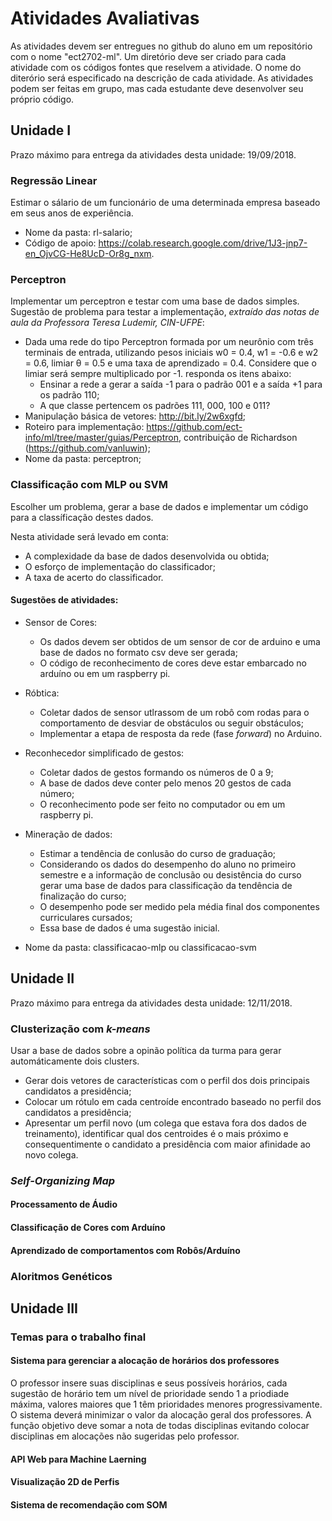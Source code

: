 # Atividades Avaliativas 

As atividades devem ser entregues no github do aluno em um repositório com o nome "ect2702-ml". Um diretório deve ser criado para cada atividade com os códigos fontes que reselvem a atividade. O nome do diterório será especificado na descrição de cada atividade. As atividades podem ser feitas em grupo, mas cada estudante deve desenvolver seu próprio código. 

## Unidade I

Prazo máximo para entrega da atividades desta unidade: 19/09/2018. 

### Regressão Linear 
Estimar o sálario de um funcionário de uma determinada empresa baseado em seus anos de experiência. 

* Nome da pasta: rl-salario;
* Código de apoio: https://colab.research.google.com/drive/1J3-jnp7-en_OjvCG-He8UcD-Or8g_nxm.

### Perceptron 

Implementar um perceptron e testar com uma base de dados simples. Sugestão de problema para testar a implementação, *extraído das notas de aula da Professora Teresa Ludemir, CIN-UFPE*: 

* Dada uma rede do tipo Perceptron formada por um neurônio com três terminais de entrada, utilizando pesos iniciais w0 = 0.4, w1 = -0.6 e w2 = 0.6, limiar θ = 0.5 e uma taxa de aprendizado = 0.4. Considere que o limiar será sempre multiplicado por -1. responda os itens abaixo:
  * Ensinar a rede a gerar a saída -1 para o padrão 001 e a saída +1 para os padrão 110; 
  * A que classe pertencem os padrões 111, 000, 100 e 011?
* Manipulação básica de vetores: http://bit.ly/2w6xgfd;
* Roteiro para implementação: https://github.com/ect-info/ml/tree/master/guias/Perceptron, contribuição de Richardson (https://github.com/vanluwin);
* Nome da pasta: perceptron; 

### Classificação com MLP ou SVM 

Escolher um problema, gerar a base de dados e implementar um código para a classíficação destes dados. 

Nesta atividade será levado em conta: 
* A complexidade da base de dados desenvolvida ou obtida; 
* O esforço de implementação do classificador; 
* A taxa de acerto do classificador. 

#### Sugestões de atividades: 
* Sensor de Cores: 
  * Os dados devem ser obtidos de um sensor de cor de arduino e uma base de dados no formato csv deve ser gerada; 
  * O código de reconhecimento de cores deve estar embarcado no arduíno ou em um raspberry pi.
  
* Róbtica: 
  * Coletar dados de sensor utlrassom de um robô com rodas para o comportamento de desviar de obstáculos ou seguir obstáculos; 
  * Implementar a etapa de resposta da rede (fase *forward*) no Arduino.  
  
* Reconhecedor simplificado de gestos:
  * Coletar dados de gestos formando os números de 0 a 9; 
  * A base de dados deve conter pelo menos 20 gestos de cada número; 
  * O reconhecimento pode ser feito no computador ou em um raspberry pi. 

* Mineração de dados: 
  * Estimar a tendência de conlusão do curso de graduação; 
  * Considerando os dados do desempenho do aluno no primeiro semestre e a informação de conclusão ou desistência do curso gerar uma base de dados para classificação da tendência de finalização do curso; 
  * O desempenho pode ser medido pela média final dos componentes curriculares cursados; 
  * Essa base de dados é uma sugestão inicial. 
  
* Nome da pasta: classificacao-mlp ou classificacao-svm 


## Unidade II

Prazo máximo para entrega da atividades desta unidade: 12/11/2018. 

### Clusterização com _k-means_ 

Usar a base de dados sobre a opinão política da turma para gerar automáticamente dois clusters. 
* Gerar dois vetores de características com o perfil dos dois principais candidatos a presidência;
* Colocar um rótulo em cada centroíde encontrado baseado no perfil dos candidatos a presidência; 
* Apresentar um perfil novo (um colega que estava fora dos dados de treinamento), identificar qual dos centroides é o mais próximo e consequentimente o candidato a presidência com maior afinidade ao novo colega. 

### _Self-Organizing Map_

#### Processamento de Áudio 

#### Classificação de Cores com Arduíno 

#### Aprendizado de comportamentos com Robôs/Arduíno 

### Aloritmos Genéticos 

## Unidade III 

### Temas para o trabalho final 

#### Sistema para gerenciar a alocação de horários dos professores

O professor insere suas disciplinas e seus possíveis horários, cada sugestão de horário tem um nível de prioridade sendo 1 a priodiade máxima, valores maiores que 1 têm prioridades menores progressivamente. O sistema deverá minimizar o valor da alocação geral dos professores. A função objetivo deve somar a nota de todas disciplinas evitando colocar disciplinas em alocações não sugeridas pelo professor. 

#### API Web para Machine Laerning 

#### Visualização 2D de Perfis 

#### Sistema de recomendação com SOM 


